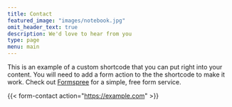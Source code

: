 ```yaml
---
title: Contact
featured_image: "images/notebook.jpg"
omit_header_text: true
description: We'd love to hear from you
type: page
menu: main
---
```


This is an example of a custom shortcode that you can put right into your content. You will need to add a form action to the the shortcode to make it work. Check out [Formspree](https://formspree.io/) for a simple, free form service.

{{< form-contact action="https://example.com"  >}}
